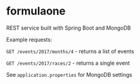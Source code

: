 # formulaone

REST service built with Spring Boot and MongoDB

Example requests:

`GET /events/2017/months/4` - returns a list of events

`GET /events/2017/races/2` - returns a single event

See `application.properties` for MongoDB settings
